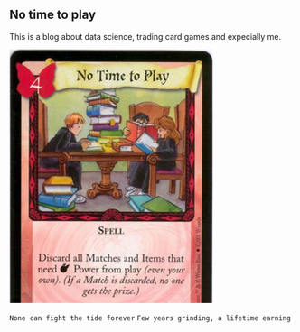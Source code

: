## No time to play
This is a blog about data science, trading card games and expecially me. 

![copertina](https://github.com/chumpblocckami/NoTimetoPlay/blob/gh-pages/NoTimeToPlayTCG.png)

`None can fight the tide forever`
`Few years grinding, a lifetime earning`
